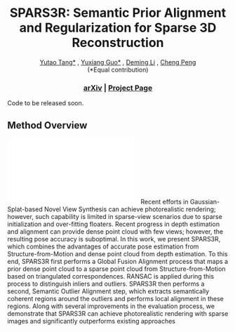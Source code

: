 <p align="center">

  <h1 align="center">
  SPARS3R: Semantic Prior Alignment and Regularization for Sparse 3D Reconstruction
  <br>
  
  </h1>
  <p align="center">
    <a href="https://github.com/snldmt/">Yutao Tang*</a>
    ,
    <a href="https://aiem.jhu.edu/lab-members/">Yuxiang Guo*</a>
    ,
    <a href="https://aiem.jhu.edu/lab-members/">Deming Li</a>
    ,
    <a href="https://sites.google.com/view/cheng-peng/home"> Cheng Peng </a>
    <br>(*Equal contribution)<br>

  </p>
  <h3 align="center"> <a href="https://arxiv.org/pdf/2411.12592">arXiv</a> | <a href="https://arxiv.org/pdf/2411.12592">Project Page</a> </h3>
  <div align="center"></div>
</p>


Code to be released soon.

## Method Overview
![](assets/pipeline.pdf)
Recent efforts in Gaussian-Splat-based Novel View Synthesis can achieve photorealistic rendering; however, such capability is limited in sparse-view scenarios due to sparse
initialization and over-fitting floaters. Recent progress in
depth estimation and alignment can provide dense point
cloud with few views; however, the resulting pose accuracy
is suboptimal. In this work, we present SPARS3R, which
combines the advantages of accurate pose estimation from
Structure-from-Motion and dense point cloud from depth
estimation. To this end, SPARS3R first performs a Global
Fusion Alignment process that maps a prior dense point
cloud to a sparse point cloud from Structure-from-Motion
based on triangulated correspondences. RANSAC is applied during this process to distinguish inliers and outliers.
SPARS3R then performs a second, Semantic Outlier Alignment step, which extracts semantically coherent regions
around the outliers and performs local alignment in these
regions. Along with several improvements in the evaluation
process, we demonstrate that SPARS3R can achieve photorealistic rendering with sparse images and significantly
outperforms existing approaches


